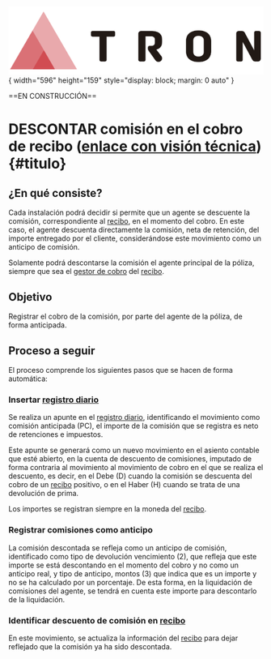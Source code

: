 ![Imagen LOGO](./00-Imagen/logo-TRON.png){ width="596" height="159" style="display: block; margin: 0 auto" }

==EN CONSTRUCCIÓN==

[//]: # (## **FALTA: Completar y revisar descripción de los distintos pasos, visión técnica y links**)

# DESCONTAR comisión en el cobro de recibo ([enlace con visión técnica][Tecnica]) {#titulo} 

## **¿En qué consiste?**
Cada instalación podrá decidir si permite que un agente se descuente la comisión, correspondiente al [recibo][recibo], en el momento del cobro. En este caso, el agente descuenta directamente la comisión, neta de retención, del importe entregado por el cliente, considerándose este movimiento como un anticipo de comisión.

Solamente podrá descontarse la comisión el agente principal de la póliza, siempre que sea el [gestor de cobro][gestor-cobro] del [recibo][recibo].

## **Objetivo**
Registrar el cobro de la comisión, por parte del agente de la póliza, de forma anticipada.

## **Proceso a seguir**
El proceso comprende los siguientes pasos que se hacen de forma automática:

### Insertar [registro diario][registro-diario]
Se realiza un apunte en el [registro diario][registro-diario], identificando el movimiento como comisión anticipada (PC), el importe de la comisión que se registra es neto de retenciones e impuestos.

Este apunte se generará como un nuevo movimiento en el asiento contable que esté abierto, en la cuenta de descuento de comisiones, imputado de forma contraria al movimiento al movimiento de cobro en el que se realiza el descuento, es decir, en el Debe (D) cuando la comisión se descuenta del cobro de un [recibo][recibo] positivo, o en el Haber (H) cuando se trata de una devolución de prima.

Los importes se registran siempre en la moneda del [recibo][recibo].

### Registrar comisiones como anticipo
La comisión descontada se refleja como un anticipo de comisión, identificado como tipo de devolución vencimiento (2), que refleja que este importe se está descontando en el momento del cobro y no como un anticipo real, y tipo de anticipo, montos (3) que indica que es un importe y no se ha calculado por un porcentaje. De esta forma, en la liquidación de comisiones del agente, se tendrá en cuenta este importe para descontarlo de la liquidación.

### Identificar descuento de comisión en [recibo][recibo]
En este movimiento, se actualiza la información del [recibo][recibo] para dejar reflejado que la comisión ya ha sido descontada. 

[Tecnica]: <./DESCONTAR-Comision-recibo-TECNICA.md>
[gestor-cobro]: <../../../../../../01-TRON/01-Documentacion/01-Modulos/05-Tesoreria/01-Definicion/01-Comun/DEFINICION-Gestor-cobro.md>
[recibo]: <../../../../../../01-TRON/99-Terminos/TRON-Terminos.md#recibo-recibo>
[registro-diario]: <../../../../../../../01-TRON/99-Terminos/TRON-Terminos-tesoreria.md#registro-diario-registrodiario>
